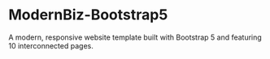 # ModernBiz-Bootstrap5
A modern, responsive website template built with Bootstrap 5 and featuring 10 interconnected pages.
